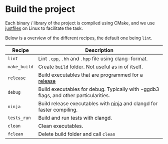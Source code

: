 # Build the project

Each binary / library of the project is compiled using CMake, and we use [justfiles](https://github.com/casey/just) on Linux to facilitate the task.


Below is a overview of the different recipes, the default one being `lint`.

|       Recipe      |       Description         |
| ----------------- | ------------------------- |
|       `lint`      | Lint `.cpp`, `.hh` and `.hpp` file using clang-format.    |
|   `make_build`    |   Create `build` folder. Not useful as in of itself.  |
|       `release`   |   Build executables that are programmed for a [release](https://en.wikipedia.org/wiki/Software_release_life_cycle)    |
|       `debug`     |   Build executables for debug. Typically with -ggdb3 flags, and other particularities.    |
|       `ninja`     |   Build release executables with [ninja](https://github.com/ninja-build/ninja) and clangd for faster compiling.   |
|   `tests_run`     |   Build and run tests with clangd.    |
|       `clean`     |   Clean executables.  |
|       `fclean`    |   Delete build folder and call `clean`    |
